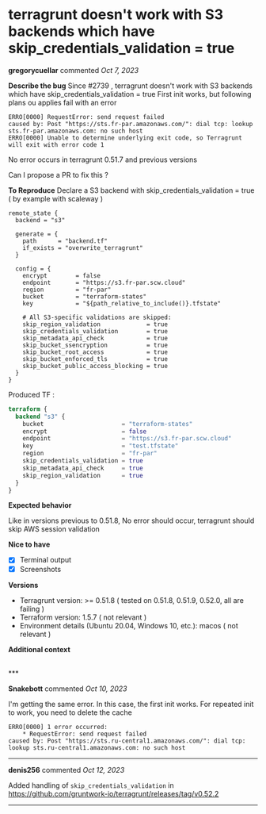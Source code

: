 # terragrunt doesn't work with S3 backends which have skip_credentials_validation = true

**gregorycuellar** commented *Oct 7, 2023*

**Describe the bug**
Since #2739 , terragrunt doesn't work with S3 backends which have skip_credentials_validation = true
First init works, but following plans ou applies fail with an error

```
ERRO[0000] RequestError: send request failed
caused by: Post "https://sts.fr-par.amazonaws.com/": dial tcp: lookup sts.fr-par.amazonaws.com: no such host 
ERRO[0000] Unable to determine underlying exit code, so Terragrunt will exit with error code 1 
```

No error occurs in terragrunt 0.51.7 and previous versions

Can I propose a PR to fix this ?

**To Reproduce**
Declare a S3 backend with skip_credentials_validation = true ( by example with scaleway )

```hcl
remote_state {
  backend = "s3"

  generate = {
    path      = "backend.tf"
    if_exists = "overwrite_terragrunt"
  }

  config = {
    encrypt        = false
    endpoint       = "https://s3.fr-par.scw.cloud"
    region         = "fr-par"
    bucket         = "terraform-states"
    key            = "${path_relative_to_include()}.tfstate"

    # All S3-specific validations are skipped:
    skip_region_validation             = true
    skip_credentials_validation        = true
    skip_metadata_api_check            = true
    skip_bucket_ssencryption           = true
    skip_bucket_root_access            = true
    skip_bucket_enforced_tls           = true
    skip_bucket_public_access_blocking = true
  }
}
```

Produced TF :
```tf
terraform {
  backend "s3" {
    bucket                      = "terraform-states"
    encrypt                     = false
    endpoint                    = "https://s3.fr-par.scw.cloud"
    key                         = "test.tfstate"
    region                      = "fr-par"
    skip_credentials_validation = true
    skip_metadata_api_check     = true
    skip_region_validation      = true
  }
}
```

**Expected behavior**

Like in versions previous to 0.51.8, No error should occur, terragrunt should skip AWS session validation

**Nice to have**
- [X] Terminal output
- [x] Screenshots

**Versions**
- Terragrunt version: >= 0.51.8 ( tested on 0.51.8, 0.51.9, 0.52.0, all are failing )
- Terraform version: 1.5.7 ( not relevant )
- Environment details (Ubuntu 20.04, Windows 10, etc.): macos ( not relevant )

**Additional context**

<br />
***


**Snakebott** commented *Oct 10, 2023*

I'm getting the same error. In this case, the first init works. For repeated init to work, you need to delete the cache

```
ERRO[0000] 1 error occurred:
	* RequestError: send request failed
caused by: Post "https://sts.ru-central1.amazonaws.com/": dial tcp: lookup sts.ru-central1.amazonaws.com: no such host
```
***

**denis256** commented *Oct 12, 2023*

Added handling of `skip_credentials_validation` in https://github.com/gruntwork-io/terragrunt/releases/tag/v0.52.2
***

